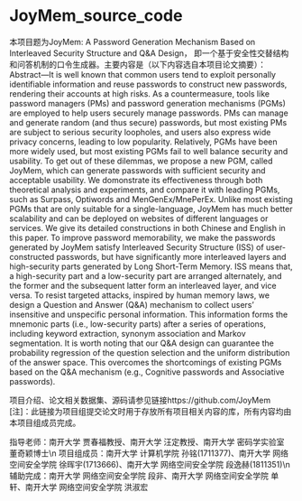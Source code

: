 # JoyMem_source_code
本项目题为JoyMem: A Password Generation Mechanism Based on Interleaved Security Structure and Q&A Design，
即一个基于安全性交替结构和问答机制的口令生成器。主要内容是（以下内容选自本项目论文摘要）：
Abstract—It is well known that common users tend to exploit personally identifiable information and reuse passwords to construct new passwords, rendering their accounts at high risks. As a countermeasure, tools like password managers (PMs) and password generation mechanisms (PGMs) are employed to help users securely manage passwords. PMs can manage and generate random (and thus secure) passwords, but most existing PMs are subject to serious security loopholes, and users also express wide privacy concerns, leading to low popularity. Relatively, PGMs have been more widely used, but most existing PGMs fail to well balance security and usability. To get out of these dilemmas, we propose a new PGM, called JoyMem, which can generate passwords with sufficient security and acceptable usability. We domonstrate its effectiveness through both theoretical analysis and experiments, and compare it with leading PGMs, such as Surpass, Optiwords and MenGenEx/MnePerEx. Unlike most existing PGMs that are only suitable for a single-language, JoyMem has much better scalability and can be deployed on websites of different languages or services. We give its detailed constructions in both Chinese and English in this paper. To improve password memorability, we make the passwords generated by JoyMem satisfy Interleaved Security Structure (ISS) of user-constructed passwords, but have significantly more interleaved layers and high-security parts generated by Long Short-Term Memory. ISS means that, a high-security part and a low-security part are arranged alternately, and the former and the subsequent latter form an interleaved layer, and vice versa. To resist targeted attacks, inspired by human memory laws, we design a Question and Answer (Q&A) mechanism to collect users’ insensitive and unspecific personal information. This information forms the mnemonic parts (i.e., low-security parts) after a series of operations, including keyword extraction, synonym association and Markov segmentation. It is worth noting that our Q&A design can guarantee the probability regression of the question selection and the uniform distribution of the answer space. This overcomes the shortcomings of existing PGMs based on the Q&A mechanism (e.g., Cognitive passwords and Associative passwords).

项目介绍、论文相关数据集、源码请参见链接https://github.com/JoyMem
[注]：此链接为项目组提交论文时用于存放所有项目相关内容的库，所有内容均由本项目组成员完成。

指导老师：南开大学 贾春福教授、南开大学 汪定教授、南开大学 密码学实验室 董奇颖博士\n
项目组成员：南开大学 计算机学院 孙铭(1711377)、南开大学 网络空间安全学院 徐晖宇(1713666)、南开大学 网络空间安全学院 段逸赫(1811351)\n
辅助完成：南开大学 网络空间安全学院 段非、南开大学 网络空间安全学院 单轩、南开大学 网络空间安全学院 洪淑宏
